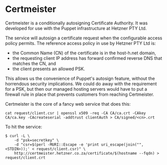 # Certmeister

Certmeister is a conditionally autosigning Certificate Authority. It was developed for use
with the Puppet infrastructure at Hetzner PTY Ltd.

The service will autosign a certificate request when the configurable access policy permits.
The reference access policy in use by Hetzner PTY Ltd is:

* the Common Name (CN) of the certificate is in the host-h.net domain,
* the requesting client IP address has forward confirmed reverse DNS that matches the CN, and
* the client presents an allowed PSK.

This allows us the convenience of Puppet's autosign feature, without the horrendous security implications.
We could do away with the requirement for a PSK, but then our managed hosting servers would have to put
a firewall rule in place that prevents customers from reaching Certmeister.

Certmeister is the core of a fancy web service that does this:

```
cat request/client.csr | openssl x509 -req -CA CA/ca.crt -CAkey CA/ca.key -CAcreateserial -addtrust clientAuth > CA/signed/<cn>.crt
```

To hit the service:

```
$ curl -L \
    -d "psk=secretkey" \
    -d "csr=$(perl -MURI::Escape -e 'print uri_escape(join("", <STDIN>));' < request/client.csr)" \
    http://certmeister.hetzner.co.za/certificate/$(hostname --fqdn) > request/client.crt
```

